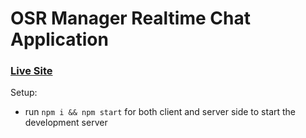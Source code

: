 # OSR Manager Realtime Chat Application

### [Live Site](https://the-great-chabbax-site.netlify.app)

Setup:
- run ```npm i && npm start``` for both client and server side to start the development server
